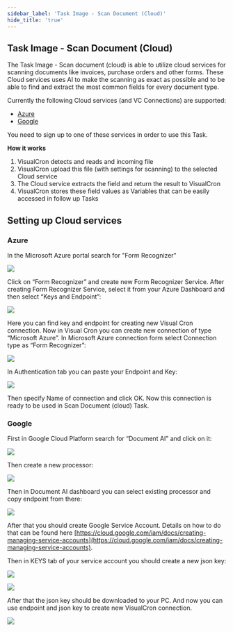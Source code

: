 ```yaml
---
sidebar_label: 'Task Image - Scan Document (Cloud)'
hide_title: 'true'
---
```


## Task Image - Scan Document (Cloud)

The Task Image - Scan document (cloud) is able to utilize cloud services for scanning documents like invoices, purchase orders and other forms. These Cloud services uses AI to make the scanning as exact as possible and to be able to find and extract the most common fields for every document type.
 
Currently the following Cloud services (and VC Connections) are supported:
 
* [Azure](connection-microsoft-azure)
* [Google](connection-google-cloud)
 
You need to sign up to one of these services in order to use this Task.
 
**How it works**

1. VisualCron detects and reads and incoming file
2. VisualCron upload this file (with settings for scanning) to the selected Cloud service
3. The Cloud service extracts the field and return the result to VisualCron
4. VisualCron stores these field values as Variables that can be easily accessed in follow up Tasks
 
## Setting up Cloud services
 
 
### Azure
 
In the Microsoft Azure portal search for "Form Recognizer"

![](../../../static/img/clip0dfgdfgdfg085.png)

Click on “Form Recognizer” and create new Form Recognizer Service.
After creating Form Recognizer Service, select it from your Azure Dashboard and then select “Keys and Endpoint”:

![](../../../static/img/clipdfgdfdgf0085.png)

Here you can find key and endpoint for creating new Visual Cron connection. Now in Visual Cron you can create new connection of type “Microsoft Azure”. In Microsoft Azure connection form select Connection type as “Form Recognizer”:

![](../../../static/img/clip0fdgdfgdfg085.png)

In Authentication tab you can paste your Endpoint and Key:

![](../../../static/img/clip00dfgdfdgfgfdfgf85.png)

Then specify Name of connection and click OK. Now this connection is ready to be used in Scan Document (cloud) Task.
 
### Google
 
First in Google Cloud Platform search for “Document AI” and click on it:

![](../../../static/img/dddddfffsffffffsss.png)

Then create a new processor:

![](../../../static/img/cl333333333333333ip0085.png)

Then in Document AI dashboard you can select existing processor and copy endpoint from there:

![](../../../static/img/cli565656565p0085.png)

After that you should create Google Service Account. Details on how to do that can be found here [https://cloud.google.com/iam/docs/creating-managing-service-accounts](https://cloud.google.com/iam/docs/creating-managing-service-accounts).

Then in KEYS tab of your service account you should create a new json key:

![](../../../static/img/clip46546577860085.png)

![](../../../static/img/clipgfhgfhgfh0085.png)

After that the json key should be downloaded to your PC. And now you can use endpoint and json key to create new VisualCron connection.

![](../../../static/img/clip54654645656540085.png)


